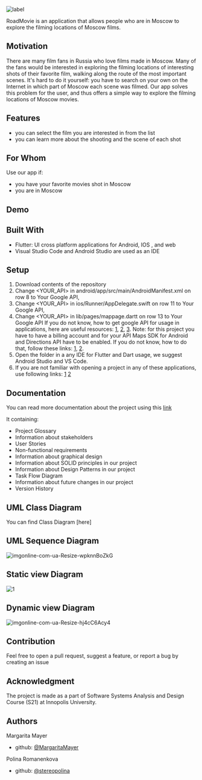 ![label](https://user-images.githubusercontent.com/69847456/136664962-307bb12a-6be0-4651-8317-773ef1357bb5.jpg)

RoadMovie is an application that allows people who are in Moscow to explore the filming locations of Moscow films.

## Motivation
There are many film fans in Russia who love films made in Moscow. Many of the fans would be interested in exploring the filming locations of interesting shots of their favorite film, walking along the route of the most important scenes. It's hard to do it yourself: you have to search on your own on the Internet in which part of Moscow each scene was filmed. Our app solves this problem for the user, and thus offers a simple way to explore the filming locations of Moscow movies.

## Features
-   you can select the film you are interested in from the list
-   you can learn more about the shooting and the scene of each shot

## For Whom
Use our app if:
-   you have your favorite movies shot in Moscow
-   you are in Moscow

## Demo 

## Built With
-   Flutter: UI cross platform applications for Android, IOS , and web
-   Visual Studio Code and Android Studio are used as an IDE

## Setup
1. Download contents of the repository
2. Change <YOUR_API> in android/app/src/main/AndroidManifest.xml on row 8 to Your Google API, 
3. Change <YOUR_API> in ios/Runner/AppDelegate.swift on row 11 to Your Google API, 
4. Change <YOUR_API> in lib/pages/mappage.dartt on row 13 to Your Google API
If you do not know, how to get google API for usage in applications, here are useful resources:
[1](https://cloud.google.com/docs/authentication/api-keys),
[2](https://www.youtube.com/watch?v=OGTG1l7yin4),
[3](https://www.youtube.com/watch?v=iM12nF0tBuM).
Note: for this project you have to have a billing account and for your API Maps SDK for Android and Directions API have to be enabled. 
If you do not know, how to do that, follow these links:
[1](https://developers.google.com/maps/documentation/javascript/directions),
[2](https://www.youtube.com/watch?v=2_HZObVbe-g).
5. Open the folder in a any IDE for Flutter and Dart usage, we suggest Android Studio and VS Code.
6. If you are not familiar with opening a project in any of these applications, use following links:
[1](https://www.youtube.com/watch?v=g3rm0lxX6Eg)
[2](https://www.youtube.com/watch?v=UE1KgspvE4E)

## Documentation
You can read more documentation about the project using this [link](https://github.com/MargaritaMayer/RoadMovie/blob/main/RoadMovie.pdf)

It containing:
-   Project Glossary
-   Information about stakeholders
-   User Stories
-   Non-functional requirements
-   Information about graphical design
-   Information about SOLID principles in our project
-   Information about Design Patterns in our project
-   Task Flow Diagram
-   Information about future changes in our project
-   Version History

## UML Class Diagram
You can find Class Diagram [here]

## UML Sequence Diagram
![imgonline-com-ua-Resize-wpknnBoZkG](https://user-images.githubusercontent.com/69847456/136694708-9726ecc1-10f6-4639-965a-c910d872d99a.jpg)

## Static view Diagram
![1](https://user-images.githubusercontent.com/69847456/136613803-9edded63-893b-4862-ba57-51f54cb8cf21.png)
## Dynamic view Diagram
![imgonline-com-ua-Resize-hj4cC6Acy4](https://user-images.githubusercontent.com/69847456/136694755-5caf3a96-6edd-4149-97c5-367262c7e077.jpg)

## Contribution
Feel free to open a pull request, suggest a feature, or report a bug by creating an issue

## Acknowledgment

The project is made as a part of Software Systems Analysis and Design Course (S21) at Innopolis University.

## Authors

Margarita Mayer

-   github: [@MargaritaMayer](https://github.com/MargaritaMayer)

Polina Romanenkova

-   github: [@stereopolina](https://github.com/stereopolina)

